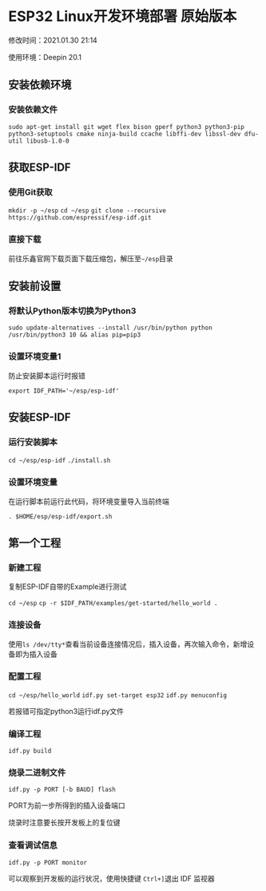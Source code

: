 # ESP32 Linux开发环境部署 原始版本

修改时间：2021.01.30 21:14

使用环境：Deepin 20.1

## 安装依赖环境

### 安装依赖文件

`sudo apt-get install git wget flex bison gperf python3 python3-pip python3-setuptools cmake ninja-build ccache libffi-dev libssl-dev dfu-util libusb-1.0-0`

## 获取ESP-IDF

### 使用Git获取

`mkdir -p ~/esp`
`cd ~/esp`
`git clone --recursive https://github.com/espressif/esp-idf.git`

### 直接下载

前往乐鑫官网下载页面下载压缩包，解压至`~/esp`目录

## 安装前设置

### 将默认Python版本切换为Python3

`sudo update-alternatives --install /usr/bin/python python /usr/bin/python3 10 && alias pip=pip3`

### 设置环境变量1

防止安装脚本运行时报错

`export IDF_PATH='~/esp/esp-idf'`

## 安装ESP-IDF

### 运行安装脚本

`cd ~/esp/esp-idf`
`./install.sh`

### 设置环境变量

在运行脚本前运行此代码，将环境变量导入当前终端

`. $HOME/esp/esp-idf/export.sh`

## 第一个工程

### 新建工程

复制ESP-IDF自带的Example进行测试

`cd ~/esp`
`cp -r $IDF_PATH/examples/get-started/hello_world .`

### 连接设备

使用`ls /dev/tty*`查看当前设备连接情况后，插入设备，再次输入命令，新增设备即为插入设备

### 配置工程

`cd ~/esp/hello_world`
`idf.py set-target esp32`
`idf.py menuconfig`

若报错可指定python3运行idf.py文件

### 编译工程

`idf.py build`

### 烧录二进制文件

`idf.py -p PORT [-b BAUD] flash`

PORT为前一步所得到的插入设备端口

烧录时注意要长按开发板上的复位键

### 查看调试信息

`idf.py -p PORT monitor`

可以观察到开发板的运行状况，使用快捷键 `Ctrl+]`退出 IDF 监视器